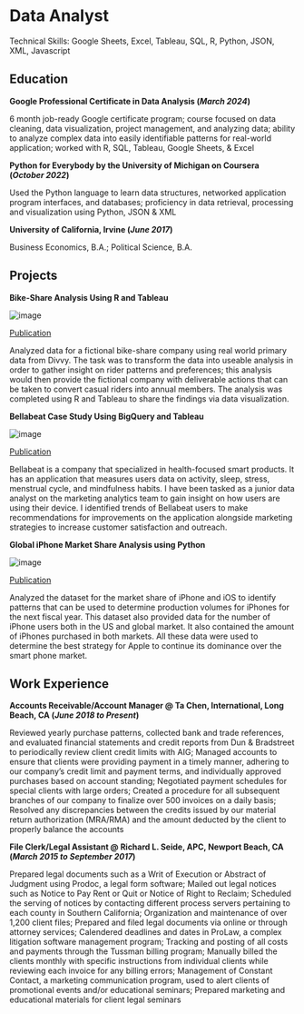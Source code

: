 # Data Analyst 

Technical Skills: Google Sheets, Excel, Tableau, SQL, R, Python, JSON, XML, Javascript

## Education

**Google Professional Certificate in Data Analysis (_March 2024_)** 

6 month job-ready Google certificate program; course focused on data cleaning, data visualization, project management, and analyzing data; ability to analyze complex data into easily identifiable patterns for real-world application; worked with R, SQL, Tableau, Google Sheets, & Excel  

**Python for Everybody by the University of Michigan on Coursera (_October 2022_)**

Used the Python language to learn data structures, networked application program interfaces, and databases; proficiency in data retrieval, processing and visualization using Python, JSON & XML

**University of California, Irvine (_June 2017_)**

Business Economics, B.A.; Political Science, B.A. 

## Projects 

**Bike-Share Analysis Using R and Tableau** 

![image](https://github.com/user-attachments/assets/525d1a5c-0b8a-495d-8109-566e637000c5)

[Publication](https://rpubs.com/tseung94/1187589)

Analyzed data for a fictional bike-share company using real world primary data from Divvy. The task was to transform the data into useable analysis in order to gather insight on rider patterns and preferences; this analysis would then provide the fictional company with deliverable actions that can be taken to convert casual riders into annual members. The analysis was completed using R and Tableau to share the findings via data visualization. 

**Bellabeat Case Study Using BigQuery and Tableau**

![image](https://github.com/user-attachments/assets/7f5827c7-5bb7-476b-895a-dc91655d45e8)

[Publication](https://github.com/tseung94/Google_Capstone_SQL)

Bellabeat is a company that specialized in health-focused smart products. It has an application that measures users data on activity, sleep, stress, menstrual cycle, and mindfulness habits. I have been tasked as a junior data analyst on the marketing analytics team to gain insight on how users are using their device. I identified trends of Bellabeat users to make recommendations for improvements on the application alongside marketing strategies to increase customer satisfaction and outreach. 

**Global iPhone Market Share Analysis using Python**

![image](https://github.com/user-attachments/assets/306bf778-0c54-487d-9b8c-0012dcb232be)

[Publication](https://github.com/tseung94/python_car_market/)

Analyzed the dataset for the market share of iPhone and iOS to identify patterns that can be used to determine production volumes for iPhones for the next fiscal year. This dataset also provided data for the number of iPhone users both in the US and global market. It also contained the amount of iPhones purchased in both markets. All these data were used to determine the best strategy for Apple to continue its dominance over the smart phone market. 

## Work Experience 

**Accounts Receivable/Account Manager @ Ta Chen, International, Long Beach, CA (_June 2018 to Present_)**

Reviewed yearly purchase patterns, collected bank and trade references, and evaluated financial statements and credit reports from Dun & Bradstreet to periodically review client credit limits with AIG; Managed accounts to ensure that clients were providing payment in a timely manner, adhering to our company’s credit limit and payment terms, and individually approved purchases based on account standing; Negotiated payment schedules for special clients with large orders; Created a procedure for all subsequent branches of our company to finalize over 500 invoices on a daily basis; Resolved any discrepancies between the credits issued by our material return authorization (MRA/RMA) and the amount deducted by the client to properly balance the accounts

**File Clerk/Legal Assistant @ Richard L. Seide, APC,  Newport Beach, CA (_March 2015 to September 2017_)**

Prepared legal documents such as a Writ of Execution or Abstract of Judgment using Prodoc, a legal form software; Mailed out legal notices such as Notice to Pay Rent or Quit or Notice of Right to Reclaim;  Scheduled the serving of notices by contacting different process servers pertaining to each county in Southern California; Organization and maintenance of over 1,200 client files; Prepared and filed legal documents via online or through attorney services; Calendered deadlines and dates in ProLaw, a complex litigation software management program; Tracking and posting of all costs and payments through the Tussman billing program; Manually billed the clients monthly with specific instructions from individual clients while reviewing each invoice for any billing errors; Management of Constant Contact, a marketing communication program, used to alert clients of promotional events and/or educational seminars; Prepared marketing and educational materials for client legal seminars

